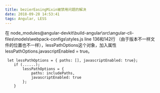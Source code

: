 ```yaml
---
title: bezierEasingMixin被禁用问题的解决
date: 2018-09-28 14:53:41
tags: Angular, LESS
---
```


在 node_modules\@angular-devkit\build-angular\src\angular-cli-files\models\webpack-configs\styles.js line 136和142行
（由于版本不一样文件的位置也不一样），lessPathOptions这个对象，加入属性lessPathOptions.javascriptEnabled = true。

```
 let lessPathOptions = { paths: [], javascriptEnabled: true};
    if (......);
        lessPathOptions = {
            paths: includePaths,
            javascriptEnabled: true
        };
    }
```
